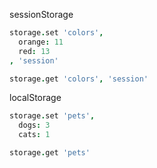 sessionStorage

```coffeescript
storage.set 'colors',
  orange: 11
  red: 13
, 'session'

storage.get 'colors', 'session'
```

localStorage

```coffeescript
storage.set 'pets',
  dogs: 3
  cats: 1

storage.get 'pets'
```